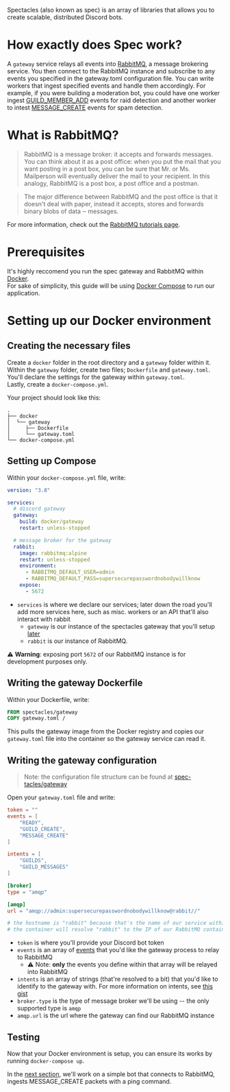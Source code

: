 Spectacles (also known as spec) is an array of libraries that allows you to create scalable, distributed Discord bots.

# How exactly does Spec work?
A `gateway` service relays all events into [RabbitMQ](./prereq.md#what-is-rabbitmq), a message brokering service. You then connect to the RabbitMQ instance and subscribe to any events you specified in the gateway.toml configuration file. You can write workers that ingest specified events and handle them accordingly. For example, if you were building a moderation bot, you could have one worker ingest [GUILD_MEMBER_ADD](https://discord.com/developers/docs/topics/gateway#guild-member-add) events for raid detection and another worker to intest [MESSAGE_CREATE](https://discord.com/developers/docs/topics/gateway#message-create) events for spam detection.

# What is RabbitMQ?
> RabbitMQ is a message broker: it accepts and forwards messages. You can think about it as a post office: when you put the mail that you want posting in a post box, you can be sure that Mr. or Ms. Mailperson will eventually deliver the mail to your recipient. In this analogy, RabbitMQ is a post box, a post office and a postman. 

> The major difference between RabbitMQ and the post office is that it doesn't deal with paper, instead it accepts, stores and forwards binary blobs of data ‒ messages. 

For more information, check out the [RabbitMQ tutorials page](https://www.rabbitmq.com/tutorials/tutorial-one-python.html).

# Prerequisites
<!-- TODO: make this better -->
It's highly reccomend you run the spec gateway and RabbitMQ within [Docker](https://docs.docker.com/engine/).  
For sake of simplicity, this guide will be using [Docker Compose](https://docs.docker.com/compose/) to run our application.

# Setting up our Docker environment
## Creating the necessary files
Create a `docker` folder in the root directory and a `gateway` folder within it.  
Within the `gateway` folder, create two files; `Dockerfile` and `gateway.toml`. You'll declare the settings for the gateway within `gateway.toml`.  
Lastly, create a `docker-compose.yml`.  

Your project should look like this:  
```
.
├── docker
│  └── gateway
│     ├── Dockerfile
│     └── gateway.toml
└── docker-compose.yml
```

## Setting up Compose
Within your `docker-compose.yml` file, write:
```yml
version: "3.8"

services:
  # discord gateway
  gateway:
    build: docker/gateway
    restart: unless-stopped

  # message broker for the gateway
  rabbit:
    image: rabbitmq:alpine
	restart: unless-stopped
	environment:
      - RABBITMQ_DEFAULT_USER=admin
	  - RABBITMQ_DEFAULT_PASS=supersecurepasswordnobodywillknow
	expose:
	  - 5672
```
* `services` is where we declare our services; later down the road you'll add more services here, such as misc. workers or an API that'll also interact with rabbit
	- `gateway` is our instance of the spectacles gateway that you'll setup [later](./prereq.md##Writing-the-gateway-Dockerfile)
	- `rabbit` is our instance of RabbitMQ.

⚠ **Warning**: exposing port `5672` of our RabbitMQ instance is for development purposes only.

## Writing the gateway Dockerfile
Within your Dockerfile, write:
```dockerfile
FROM spectacles/gateway
COPY gateway.toml /
```
This pulls the gateway image from the Docker registry and copies our `gateway.toml` file into the container so the gateway service can read it.  

## Writing the gateway configuration
> Note: the configuration file structure can be found at [spec-tacles/gateway](https://github.com/spec-tacles/gateway#config-file)  

Open your `gateway.toml` file and write:
```toml
token = ""
events = [
	"READY",
	"GUILD_CREATE",
	"MESSAGE_CREATE"
]

intents = [
	"GUILDS",
	"GUILD_MESSAGES"
]

[broker]
type = "amqp"

[amqp]
url = "amqp://admin:supersecurepasswordnobodywillknow@rabbit//"

# the hostname is "rabbit" because that's the name of our service within our Compose file
# the container will resolve "rabbit" to the IP of our RabbitMQ container
```

* `token` is where you'll provide your Discord bot token
* `events` is an array of [events](https://discord.com/developers/docs/topics/gateway#commands-and-events-gateway-events) that you'd like the gateway process to relay to RabbitMQ
	- ⚠ Note: __only__ the events you define within that array will be relayed into RabbitMQ
* `intents` is an array of strings (that're resolved to a bit) that you'd like to identify to the gateway with. For more information on intents, see [this gist](https://gist.github.com/msciotti/223272a6f976ce4fda22d271c23d72d9)
* `broker.type` is the type of message broker we'll be using -- the only supported type is `amqp`
* `amqp.url` is the url where the gateway can find our RabbitMQ instance

## Testing
Now that your Docker environment is setup, you can ensure its works by running `docker-compose up`.


In the [next section](./simple-bot.md), we'll work on a simple bot that connects to RabbitMQ, ingests MESSAGE_CREATE packets with a ping command.